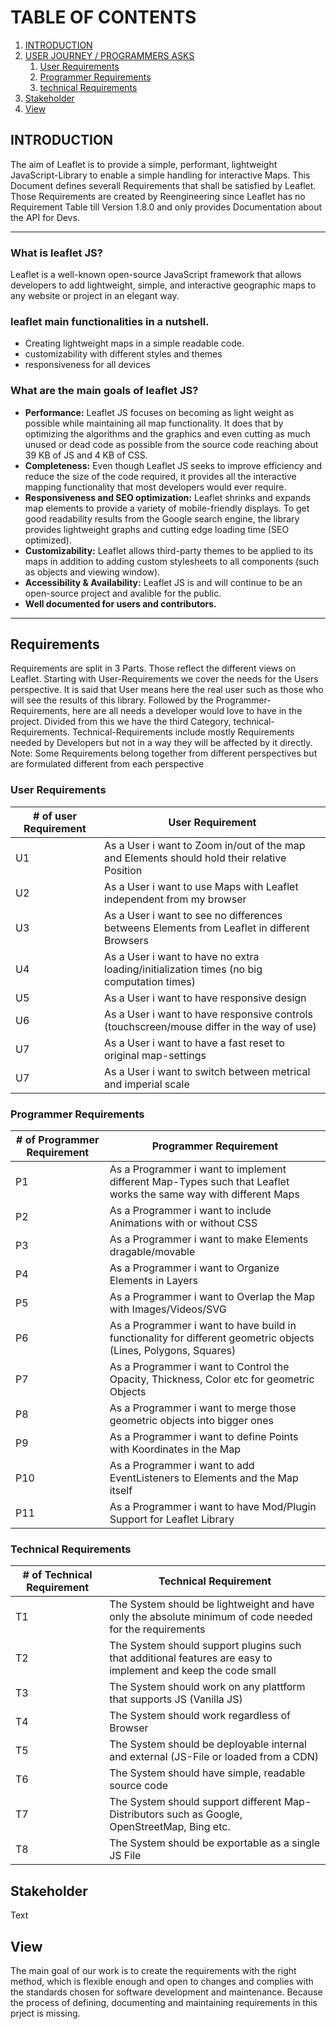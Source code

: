 
# TABLE OF CONTENTS

1. [INTRODUCTION](#introduction)
2. [USER JOURNEY / PROGRAMMERS ASKS](#Requirements)
   1. [User Requirements](#user-requirements)
   2. [Programmer Requirements](#programmer-requirements)
   3. [technical Requirements](#technical-requirements)
3. [Stakeholder](#stakeholder)
4. [View](#view)


## INTRODUCTION

The aim of Leaflet is to provide a simple, performant, lightweight JavaScript-Library to enable a simple handling 
for interactive Maps. 
This Document defines severall Requirements that shall be satisfied by Leaflet. 
Those Requirements are created by Reengineering since Leaflet has no Requirement Table till Version 1.8.0 and only 
provides Documentation about the API for Devs.

----------
### What is leaflet JS? 

Leaflet is a well-known open-source JavaScript framework that allows developers to add lightweight, simple, and interactive geographic maps to any website or project in an elegant way.


### leaflet main functionalities in a nutshell.

-	Creating lightweight maps in a simple readable code.
-	customizability with different styles and themes
-	responsiveness for all devices

### What are the main goals of leaflet JS? 

-	**Performance:**
Leaflet JS focuses on becoming as light weight as possible while maintaining all map functionality. It does that by optimizing the algorithms and the graphics and even cutting as much unused or dead code as possible from the source code reaching about 39 KB of JS and 4 KB of CSS.
-	**Completeness:**
Even though Leaflet JS seeks to improve efficiency and reduce the size of the code required, it provides all the interactive mapping functionality that most developers would ever require.
-	**Responsiveness and SEO optimization:**
Leaflet shrinks and expands map elements to provide a variety of mobile-friendly displays. To get good readability results from the Google search engine, the library provides lightweight graphs and cutting edge loading time (SEO optimized).
-	**Customizability:**
Leaflet allows third-party themes to be applied to its maps in addition to adding custom stylesheets to all components (such as objects and viewing window).
-	**Accessibility & Availability:**
Leaflet JS is and will continue to be an open-source project and avalible for the public.
-	**Well documented for users and contributors.**

---

## Requirements

Requirements are split in 3 Parts. Those reflect the different views on Leaflet. 
Starting with User-Requirements we cover the needs for the Users perspective. It is said that User means here the real user
such as those who will see the results of this library. Followed by the Programmer-Requirements, here are all needs a developer would love to have in the project. Divided from this we have the third Category, technical-Requirements. 
Technical-Requirements include mostly Requirements needed by Developers but not in a way they will be affected by it directly. 
Note: Some Requirements belong together from different perspectives but are formulated different from each perspective

### User Requirements
<!-- markdownlint-disable-->
| # of user Requirement | User Requirement |
|-----------------|--------------------|
| U1 | As a User i want to Zoom in/out of the map and Elements should hold their relative Position |
| U2 | As a User i want to use Maps with Leaflet independent from my browser |
| U3 | As a User i want to see no differences betweens Elements from Leaflet in different Browsers |
| U4 | As a User i want to have no extra loading/initialization times (no big computation times) |
| U5 | As a User i want to have responsive design |
| U6 | As a User i want to have responsive controls (touchscreen/mouse differ in the way of use) |
| U7 | As a User i want to have a fast reset to original map-settings |
| U7 | As a User i want to switch between metrical and imperial scale |

<!-- markdownlint-enable-->

### Programmer Requirements
<!-- markdownlint-disable-->
| # of Programmer Requirement | Programmer Requirement |
|-----------------|--------------------|
| P1 | As a Programmer i want to implement different Map-Types such that Leaflet works the same way with different Maps |
| P2 | As a Programmer i want to include Animations with or without  CSS |
| P3 | As a Programmer i want to make Elements dragable/movable |
| P4 | As a Programmer i want to Organize Elements in Layers |
| P5 | As a Programmer i want to Overlap the Map with Images/Videos/SVG |
| P6 | As a Programmer i want to have build in functionality for different geometric objects (Lines, Polygons, Squares) |
| P7 | As a Programmer i want to Control the Opacity, Thickness, Color etc for geometric Objects |
| P8 | As a Programmer i want to merge those geometric objects into bigger ones |
| P9 | As a Programmer i want to define Points with Koordinates in the Map |
| P10 | As a Programmer i want to add EventListeners to Elements and the Map itself |
| P11 | As a Programmer i want to have Mod/Plugin Support for Leaflet Library |
<!-- markdownlint-enable-->

### Technical Requirements
<!-- markdownlint-disable-->
| # of Technical Requirement | Technical Requirement |
|-----------------|--------------------|
| T1 | The System should be lightweight and have only the absolute minimum of code needed for the requirements |
| T2 | The System should support plugins such that additional features are easy to implement and keep the code small |
| T3 | The System should work on any plattform that supports JS (Vanilla JS) |
| T4 | The System should work regardless of Browser |
| T5 | The System should be deployable internal and external (JS-File or loaded from a CDN) |
| T6 | The System should have simple, readable source code |
| T7 | The System should support different Map-Distributors such as Google, OpenStreetMap, Bing etc. |
| T8 | The System should be exportable as a single JS File |
<!-- markdownlint-enable-->

## Stakeholder
<!-- markdownlint-disable-->
Text
<!-- markdownlint-enable-->

## View
<!-- markdownlint-disable-->

The main goal of our work is to create the requirements with the right method, which is flexible enough and open to changes and complies with the standards chosen for software development and maintenance.
Because the process of defining, documenting and maintaining requirements in this prject is missing.
<!-- markdownlint-enable-->

